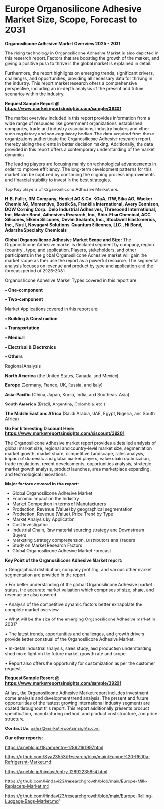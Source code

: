# Europe Organosilicone Adhesive Market Size, Scope, Forecast to 2031

<Strong> Organosilicone Adhesive Market Overview 2025 - 2031</strong>

The rising technology in Organosilicone Adhesive Market is also depicted in this research report. Factors that are boosting the growth of the market, and giving a positive push to thrive in the global market is explained in detail.

Furthermore, the report highlights on emerging trends, significant drivers, challenges, and opportunities, providing all necessary data for thriving in the industry. This report market research offers a comprehensive perspective, including an in-depth analysis of the present and future scenarios within the industry.

<strong>Request Sample Report @ <a href=https://www.marketreportsinsights.com/sample/39201>https://www.marketreportsinsights.com/sample/39201</a></strong>

The market overview included in this report provides information from a wide range of resources like government organizations, established companies, trade and industry associations, industry brokers and other such regulatory and non-regulatory bodies. The data acquired from these organizations authenticate the Organosilicone Adhesive research report, thereby aiding the clients in better decision making. Additionally, the data provided in this report offers a contemporary understanding of the market dynamics.

The leading players are focusing mainly on technological advancements in order to improve efficiency. The long-term development patterns for this market can be captured by continuing the ongoing process improvements and financial stability to invest in the best strategies.

Top Key players of Organosilicone Adhesive Market are:

<strong>H.B. Fuller, 3M Company, Henkel AG & Co. KGaA, ITW, Sika AG, Wacker Chemie AG, Momentive, Bostik Sa, Franklin International, Avery Dennison, DOW Corning Corp., Delo Industrial Adhesives, Threebond International, Inc, Master Bond, Adhesives Research, Inc., Shin-Etsu Chemical, ACC Silicones, Elkem Silicones, Devan Sealants, Inc., Stockwell Elastomerics, Inc., Nusil, Novagard Solutions, Quantum Silicones, LLC., Hi Bond, Adarsha Specialty Chemicals</strong>

<strong><b>Global Organosilicone Adhesive Market Scope and Size:</b></strong>
The Organosilicone Adhesive market is declared segment by company, region (country), type, and application. Players, stakeholders, and other participants in the global Organosilicone Adhesive market will gain the market scope as they use the report as a powerful resource. The segmental analysis focuses on revenue and product by type and application and the forecast period of 2025-2031.

Organosilicone Adhesive Market Types covered in this report are:

<strong>•  One-component

•  Two-component</strong>

Market Applications covered in this report are:

<strong>•  Building & Construction

•  Transportation

•  Medical

•  Electrical & Electronics

•  Others</strong> 

Regional Analysis

<strong>North America</strong> (the United States, Canada, and Mexico)

<strong>Europe</strong> (Germany, France, UK, Russia, and Italy)

<strong>Asia-Pacific</strong> (China, Japan, Korea, India, and Southeast Asia)

<strong>South America</strong> (Brazil, Argentina, Colombia, etc.)

<strong>The Middle East and Africa</strong> (Saudi Arabia, UAE, Egypt, Nigeria, and South Africa)

<strong>Go For Interesting Discount Here: <a href=https://www.marketreportsinsights.com/discount/39201>https://www.marketreportsinsights.com/discount/39201</a></strong>

The Organosilicone Adhesive market report provides a detailed analysis of global market size, regional and country-level market size, segmentation market growth, market share, competitive Landscape, sales analysis, impact of domestic and global market players, value chain optimization, trade regulations, recent developments, opportunities analysis, strategic market growth analysis, product launches, area marketplace expanding, and technological innovations.

<strong><b>Major factors covered in the report:</b></strong>
<ul>
  <li>Global Organosilicone Adhesive Market </li>
  <li>Economic Impact on the Industry</li>
  <li>Market Competition in terms of Manufacturers</li>
  <li>Production, Revenue (Value) by geographical segmentation</li>
  <li>Production, Revenue (Value), Price Trend by Type</li>
  <li>Market Analysis by Application</li>
  <li>Cost Investigation</li>
  <li>Industrial Chain, Raw material sourcing strategy and Downstream Buyers</li>
  <li>Marketing Strategy comprehension, Distributors and Traders</li>
  <li>Study on Market Research Factors</li>
  <li>Global Organosilicone Adhesive Market Forecast</li>
</ul>

<strong><b>Key Point of the Organosilicone Adhesive Market report:</b></strong>

• Geographical distribution, company profiling, and various other market segmentation are provided in the report.

• For better understanding of the global Organosilicone Adhesive market status, the accurate market valuation which comprises of size, share, and revenue are also covered.

• Analysis of the competitive dynamic factors better extrapolate the complete market overview

• What will be the size of the emerging Organosilicone Adhesive market in 2031?

• The latest trends, opportunities and challenges, and growth drivers provide better construal of the Organosilicone Adhesive Market.

• In-detail industrial analysis, sales study, and production understanding shed more light on the future market growth rate and scope.

• Report also offers the opportunity for customization as per the customer request.

<strong>Request Sample Report @ <a href=https://www.marketreportsinsights.com/sample/39201>https://www.marketreportsinsights.com/sample/39201</a></strong>

At last, the Organosilicone Adhesive Market report includes investment come analysis and development trend analysis. The present and future opportunities of the fastest growing international industry segments are coated throughout this report. This report additionally presents product specification, manufacturing method, and product cost structure, and price structure.

<strong>Contact Us:</strong>
sales@marketreportsinsights.com

<strong>Our other reports:</strong>

<a href=https://ameblo.jp/18yam/entry-12892191997.html>https://ameblo.jp/18yam/entry-12892191997.html</a>

<a href=https://github.com/Siya23553/Research/blob/main/Europe%20-R600a-Refrigerant-Market.md>https://github.com/Siya23553/Research/blob/main/Europe%20-R600a-Refrigerant-Market.md</a>

<a href=https://ameblo.jp/hindavi/entry-12892235854.html>https://ameblo.jp/hindavi/entry-12892235854.html</a>

<a href=https://github.com/Hindavi23/researchgrowth/blob/main/Europe-Milk-Replacers-Market.md>https://github.com/Hindavi23/researchgrowth/blob/main/Europe-Milk-Replacers-Market.md</a>

<a href=https://github.com/Hindavi23/researchgrowth/blob/main/Europe-Rolling-Luggage-Bags-Market.md>https://github.com/Hindavi23/researchgrowth/blob/main/Europe-Rolling-Luggage-Bags-Market.md</a>"
